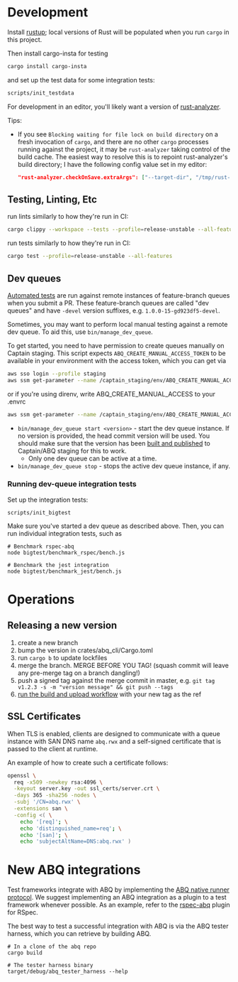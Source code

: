 # Development

Install [rustup](https://rustup.rs); local versions of Rust will be populated
when you run `cargo` in this project.

Then install cargo-insta for testing

```bash
cargo install cargo-insta
```

and set up the test data for some integration tests:

```bash
scripts/init_testdata
```

For development in an editor, you'll likely want a version of
[rust-analyzer](https://rust-analyzer.github.io/manual.html#installation).

Tips:

- If you see `Blocking waiting for file lock on build directory` on a fresh
  invocation of `cargo`, and there are no other `cargo` processes running
  against the project, it may be `rust-analyzer` taking control of the build
  cache. The easiest way to resolve this is to repoint rust-analyzer's build
  directory; I have the following config value set in my editor:

  ```json
  "rust-analyzer.checkOnSave.extraArgs": ["--target-dir", "/tmp/rust-analyzer-check"],
  ```

## Testing, Linting, Etc

run lints similarly to how they're run in CI:

```bash
cargo clippy --workspace --tests --profile=release-unstable --all-features -- --deny warnings
```

run tests similarly to how they're run in CI:

```bash
cargo test --profile=release-unstable --all-features
```


## Dev queues

[Automated tests](.github/workflows/bigtest.yml) are run against remote instances of
feature-branch queues when you submit a PR. These feature-branch queues are
called "dev queues" and have `-devel` version suffixes, e.g. `1.0.0-15-gd923df5-devel`.

Sometimes, you may want to perform local manual testing against a remote dev
queue. To aid this, use `bin/manage_dev_queue`.

To get started, you need to have permission to create queues manually on Captain
staging. This script expects `ABQ_CREATE_MANUAL_ACCESS_TOKEN` to be available in
your environment with the access token, which you can get via

```bash
aws sso login --profile staging
aws ssm get-parameter --name /captain_staging/env/ABQ_CREATE_MANUAL_ACCESS_TOKEN --with-decryption --profile staging
```

or if you're using direnv, write ABQ_CREATE_MANUAL_ACCESS to your .envrc

```bash
aws ssm get-parameter --name /captain_staging/env/ABQ_CREATE_MANUAL_ACCESS_TOKEN --with-decryption --profile staging --output json | jq .Parameter.Value | xargs -n 1 -I {} echo "export ABQ_CREATE_MANUAL_ACCESS_TOKEN={}" > .envrc
```

- `bin/manage_dev_queue start <version>` - start the dev queue instance. If no
  version is provided, the head commit version will be used. You should make
  sure that the version has been [built and published](.github/workflows/test_and_package_development.yml)
  to Captain/ABQ staging for this to work.
  - Only one dev queue can be active at a time.
- `bin/manage_dev_queue stop` - stops the active dev queue instance, if any.

### Running dev-queue integration tests

Set up the integration tests:

```
scripts/init_bigtest
```

Make sure you've started a dev queue as described above.
Then, you can run individual integration tests, such as

```
# Benchmark rspec-abq
node bigtest/benchmark_rspec/bench.js

# Benchmark the jest integration
node bigtest/benchmark_jest/bench.js
```

# Operations

## Releasing a new version

1. create a new branch
2. bump the version in crates/abq_cli/Cargo.toml
3. run `cargo b` to update lockfiles
4. merge the branch. MERGE BEFORE YOU TAG! (squash commit will leave any pre-merge tag on a branch dangling!)
5. push a signed tag against the merge commit in master, e.g. `git tag v1.2.3 -s -m "version message" && git push --tags`
6. [run the build and upload workflow](https://github.com/rwx-research/abq/actions/workflows/build_and_upload.yml) with your new tag as the ref

## SSL Certificates

When TLS is enabled, clients are designed to communicate with a queue instance
with SAN DNS name `abq.rwx` and a self-signed certificate that is passed to the
client at runtime.

An example of how to create such a certificate follows:

```bash
openssl \
  req -x509 -newkey rsa:4096 \
  -keyout server.key -out ssl_certs/server.crt \
  -days 365 -sha256 -nodes \
  -subj '/CN=abq.rwx' \
  -extensions san \
  -config <( \
    echo '[req]'; \
    echo 'distinguished_name=req'; \
    echo '[san]'; \
    echo 'subjectAltName=DNS:abq.rwx' )
```

# New ABQ integrations

Test frameworks integrate with ABQ by implementing the [ABQ native runner
protocol][native_runner_protocol]. We suggest implementing an ABQ integration as
a plugin to a test framework whenever possible. As an example, refer to the
[rspec-abq](https://github.com/rwx-research/rspec-abq) plugin for RSpec.

The best way to test a successful integration with ABQ is via the ABQ tester
harness, which you can retrieve by building ABQ.

```
# In a clone of the abq repo
cargo build

# The tester harness binary
target/debug/abq_tester_harness --help
```

[native_runner_protocol]: https://rwx.notion.site/ABQ-Native-Runner-Protocol-0-2-70b3ec70b2f64b84aa3253a558eba16f
